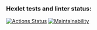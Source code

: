 ### Hexlet tests and linter status:
[![Actions Status](https://github.com/edji777/frontend-project-lvl1/workflows/hexlet-check/badge.svg)](https://github.com/edji777/frontend-project-lvl1/actions)
[![Maintainability](https://api.codeclimate.com/v1/badges/f3c21a3d01a8dd295e0f/maintainability)](https://codeclimate.com/github/edji777/frontend-project-lvl1/maintainability)